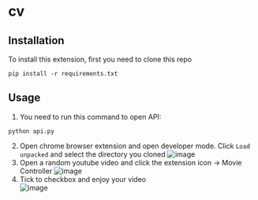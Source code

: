 # cv
## Installation
To install this extension, first you need to clone this repo
```
pip install -r requirements.txt
```
## Usage
1. You need to run this command to open API:
```
python api.py
```
2. Open chrome browser extension and open developer mode. Click `Load unpacked` and select the directory you cloned
![image](https://github.com/huydsai02/cv/assets/84078549/21d0a4f5-0790-4581-ae49-81aee091c006)
3. Open a random youtube video and click the extension icon -> Movie Controller
![image](https://github.com/huydsai02/cv/assets/84078549/05237a69-6fc6-40ae-8e24-4264fee65ad0)
4. Tick to checkbox and enjoy your video  
![image](https://github.com/huydsai02/cv/assets/84078549/359abf13-c8b3-4821-ace8-51649245e256)

